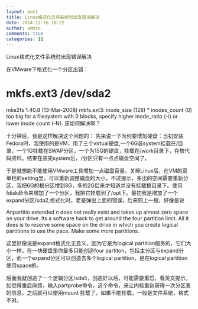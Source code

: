```yaml
---
layout: post
title: Linux格式化文件系统时出现错误解决
date: 2014-12-16 10:22
author: admin
comments: true
categories: []
---
```

Linux格式化文件系统时出现错误解决
 
在VMware下格式化一个分区出错： 
 
# mkfs.ext3 /dev/sda2 
mke2fs 1.40.8 (13-Mar-2008) 
mkfs.ext3: inode_size (128) * inodes_count (0) too big for a 
filesystem with 0 blocks, specify higher inode_ratio (-i) 
or lower inode count (-N). 
该如何解决啊？
 
十分钟后，我是这样解决这个问题的： 
先来说一下为何要增加硬盘：当初安装Fedora时，我使用的是VM，用了三个virtual硬盘,一个6G装system挂载在/目录，一个1G挂载在SWAP分区，一个为15G的硬盘，挂载在/work目录下，存放代码资料。结果在装完system后，/分区只有一点点磁盘空间了。
 
于是就想能不能使用VMware工具增加一点磁盘容量。关掉Linux后，在VM的菜单栏的setting里，可以重新调整磁盘的大小，不过提示，多出的空间需要重新分区，我把6G的根分区增到8G，多的2G后来才知道并没有挂载根目录下。使用fdisk命令来增加了一个分区，我把它挂载到了/opt下。最初我是增加了一个expand分区/sda2,格式化时，老是弹出上面的错误，后来网上一搜，好像是说 
 
Anpartitio extended n does not really exist and takes up almost zero space on your drive. 
Its a software hack to get around the four partition limit. 
All it does is to reserve some space on the drive in which you create logical partitions to use the pace. 
Make some more partitions. 
 
这里好像说是expand格式化无意义，因为它是为logical partition服务的，它们大小一样。在一块硬盘里你最多只能创造four partiton，包括主分区与expand分区，而一个expand分区可以创造去多个logical partition，是在logical partition使用space的。
 
后面我就创造了一个逻辑分区/sda5，创造好以后，可能需要重启，看英文提示。如觉得重启麻烦，输入partprobe命令，这个命令，来让内核重新获得一次分区表的信息。之后就可以使用mount 挂载了，如果不能挂载，一般是文件系统，格式不对。
